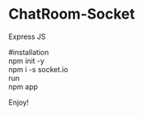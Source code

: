 # ChatRoom-Socket
Express JS

#installation<br/>
npm init -y<br/>
npm i -s socket.io<br/>
run<br/>
npm app<br/>

Enjoy!
